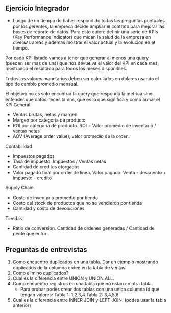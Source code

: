 ## Ejercicio Integrador

- Luego de un tiempo de haber respondido todas las preguntas puntuales por los gerentes, la empresa decide ampliar el contrato para mejorar las bases de reporte de datos. Para esto quiere definir una serie de KPIs (Key Performance Indicator) que midan la salud de la empresa en diversas areas y ademas mostrar el valor actual y la evolucion en el tiempo. 

Por cada KPI listado vamos a tener que generar al menos una query (pueden ser mas de una) que nos devuelva el valor del KPI en cada mes, mostrando el resultado para todos los meses disponibles.

Todos los valores monetarios deben ser calculados en dolares usando el tipo de cambio promedio mensual. 

El objetivo no es solo encontrar la query que responda la metrica sino entender que datos necesitamos, que es lo que significa y como armar el KPI
General 
- Ventas brutas, netas y margen
- Margen por categoria de producto 
- ROI por categoria de producto. ROI = Valor promedio de inventario / ventas netas 
- AOV (Average order value), valor promedio de la orden. 

Contabilidad
- Impuestos pagados
- Tasa de impuesto. Impuestos / Ventas netas 
- Cantidad de creditos otorgados
- Valor pagado final por order de linea. Valor pagado: Venta - descuento + impuesto - credito

Supply Chain
- Costo de inventario promedio por tienda
- Costo del stock de productos que no se vendieron por tienda
- Cantidad y costo de devoluciones

Tiendas
- Ratio de conversion. Cantidad de ordenes generadas / Cantidad de gente que entra


## Preguntas de entrevistas

1. Como encuentro duplicados en una tabla. Dar un ejemplo mostrando duplicados de la columna orden en la tabla de ventas.
2. Como elimino duplicados?
3. Cual es la diferencia entre UNION y UNION ALL.
4. Como encuentro registros en una tabla que no estan en otra tabla.
    - Para probar podes crear dos tablas con una unica columna id que tengan valores: Tabla 1: 1,2,3,4 Tabla 2: 3,4,5,6
6. Cual es la diferencia entre INNER JOIN y LEFT JOIN. (podes usar la tabla anterior)
